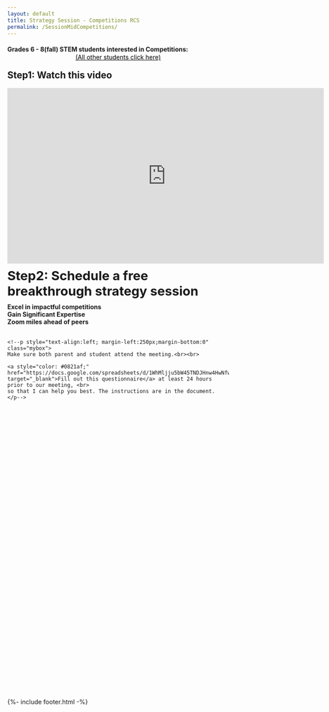 ```yaml
---
layout: default
title: Strategy Session - Competitions RCS
permalink: /SessionMidCompetitions/
---
```


<sectionpd>
<h4 style="margin-bottom:1px">Grades 6 - 8(fall) STEM students interested in Competitions:</h4>
<div class="license" style="text-align:center;margin-bottom:20px;font-size:14px;"><a style="color:black;" href="/YourJourney">(All other students click here)</a></div>
<h2 style="margin-top:0px;">Step1: Watch this video</h2>

<iframe src="https://www.youtube.com/embed/5P7-5_8dSwc" class="center" scrolling="no" allowfullscreen="" width="720" height="400" frameborder="0" sandbox="allow-forms allow-scripts allow-pointer-lock allow-same-origin allow-top-navigation"></iframe>

</sectionpd>

<sectionpd>
<h2 style="font-size: 29px;margin-top:10px;margin-bottom:10px">Step2: Schedule a free breakthrough strategy session</h2>
<div class="row3">
<div><b>Excel in impactful competitions</b></div>
<div><b>Gain Significant Expertise</b></div>
<div><b>Zoom miles ahead of peers</b></div>
</div>
<br>

    <!--p style="text-align:left; margin-left:250px;margin-bottom:0" class="mybox">
    Make sure both parent and student attend the meeting.<br><br>

    <a style="color: #0821af;" href="https://docs.google.com/spreadsheets/d/1WhMljju5bW45TNDJHnw4HwNfwP2gTt8ckxB07rz5kec/edit#gid=0"  target="_blank">Fill out this questionnaire</a> at least 24 hours prior to our meeting, <br> 
    so that I can help you best. The instructions are in the document.
    </p-->

<!-- Show personal calendar as busy on business calendar:
     https://medium.com/@willroman/auto-block-time-on-your-work-google-calendar-for-your-personal-events-2a752ae91dab -->
<!-- Calendly inline widget begin -->
<div class="calendly-inline-widget" data-url="https://calendly.com/geeta-radical/middle-school?background_color=eff3fd" style="min-width:320px;height:650px;margin-top:0px;"></div>
<script type="text/javascript" src="https://assets.calendly.com/assets/external/widget.js" async></script>
<!-- Calendly inline widget end -->
</sectionpd>

{%- include footer.html -%}
